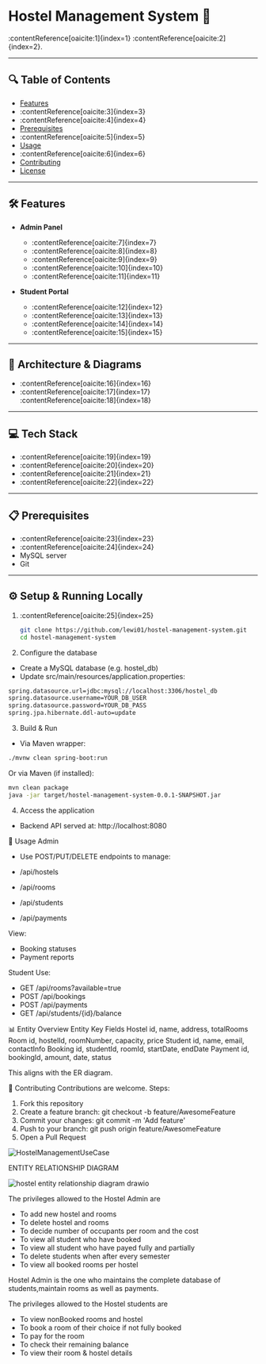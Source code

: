 # Hostel Management System 🏨

:contentReference[oaicite:1]{index=1} :contentReference[oaicite:2]{index=2}.

---

## 🔍 Table of Contents
- [Features](#features)
- :contentReference[oaicite:3]{index=3}
- :contentReference[oaicite:4]{index=4}
- [Prerequisites](#prerequisites)
- :contentReference[oaicite:5]{index=5}
- [Usage](#usage)
- :contentReference[oaicite:6]{index=6}
- [Contributing](#contributing)
- [License](#license)

---

## 🛠 Features

- **Admin Panel**
  - :contentReference[oaicite:7]{index=7}
  - :contentReference[oaicite:8]{index=8}
  - :contentReference[oaicite:9]{index=9}
  - :contentReference[oaicite:10]{index=10}
  - :contentReference[oaicite:11]{index=11}
  
- **Student Portal**
  - :contentReference[oaicite:12]{index=12}
  - :contentReference[oaicite:13]{index=13}
  - :contentReference[oaicite:14]{index=14}
  - :contentReference[oaicite:15]{index=15}

---

## 🧠 Architecture & Diagrams

- :contentReference[oaicite:16]{index=16}
- :contentReference[oaicite:17]{index=17}  
:contentReference[oaicite:18]{index=18}

---

## 💻 Tech Stack

- :contentReference[oaicite:19]{index=19}
- :contentReference[oaicite:20]{index=20}
- :contentReference[oaicite:21]{index=21}
- :contentReference[oaicite:22]{index=22}

---

## 📋 Prerequisites

- :contentReference[oaicite:23]{index=23}
- :contentReference[oaicite:24]{index=24}
- MySQL server
- Git

---

## ⚙️ Setup & Running Locally

1. :contentReference[oaicite:25]{index=25}
   ```bash
   git clone https://github.com/lewi01/hostel-management-system.git
   cd hostel-management-system
2. Configure the database
- Create a MySQL database (e.g. hostel_db)
- Update src/main/resources/application.properties:
```bash
spring.datasource.url=jdbc:mysql://localhost:3306/hostel_db
spring.datasource.username=YOUR_DB_USER
spring.datasource.password=YOUR_DB_PASS
spring.jpa.hibernate.ddl-auto=update
```
3. Build & Run
- Via Maven wrapper:
```bash
./mvnw clean spring-boot:run

```
Or via Maven (if installed):
```bash
mvn clean package
java -jar target/hostel-management-system-0.0.1-SNAPSHOT.jar
```

4. Access the application
- Backend API served at: http://localhost:8080

🚀 Usage
Admin
- Use POST/PUT/DELETE endpoints to manage:

- /api/hostels
- /api/rooms
- /api/students
- /api/payments

View:

- Booking statuses
- Payment reports

Student
Use:
- GET /api/rooms?available=true
- POST /api/bookings
- POST /api/payments
- GET /api/students/{id}/balance

📊 Entity Overview
Entity	Key Fields
Hostel	id, name, address, totalRooms
Room	id, hostelId, roomNumber, capacity, price
Student	id, name, email, contactInfo
Booking	id, studentId, roomId, startDate, endDate
Payment	id, bookingId, amount, date, status

This aligns with the ER diagram.

🤝 Contributing
Contributions are welcome. Steps:

1. Fork this repository
2. Create a feature branch: git checkout -b feature/AwesomeFeature
3. Commit your changes: git commit -m 'Add feature'
4. Push to your branch: git push origin feature/AwesomeFeature
5. Open a Pull Request



![HostelManagementUseCase](https://user-images.githubusercontent.com/68944324/185670047-8b9bc053-c6b2-457d-9cec-2991b478cd92.png)


ENTITY RELATIONSHIP DIAGRAM

 ![hostel entity relationship diagram drawio](https://user-images.githubusercontent.com/68944324/185670187-73cfafe8-24f3-47bb-a662-21fff19c5b84.png)


The privileges allowed to the Hostel Admin are

- To add new hostel and rooms
- To delete hostel and rooms
- To decide number of occupants per room and the cost
- To view all student who have booked
- To view all student who have payed fully and partially
- To delete students when after every semester
- To view all booked rooms per hostel

Hostel Admin is the one who maintains the complete database of students,maintain rooms as well as payments.

The privileges allowed to the Hostel students are

- To view nonBooked rooms and hostel
- To book a room of their choice if not fully booked
- To pay for the room
- To check their remaining balance
- To view their room & hostel details
